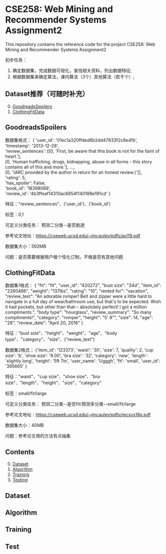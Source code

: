 # CSE258: Web Mining and Recommender Systems Assignment2

This repository contains the reference code for the project CSE258: Web Mining and Recommender Systems Assignment2

初步任务：
1. 确定数据集，完成数据可视化，查找相关资料，列出数据特征;
2. 根据数据集来确定算法，课内算法（3个）其他算法（若干个）;

## Dataset推荐（可随时补充）

0. [GoodreadsSpoilers](#GoodreadsSpoilers)
0. [ClothingFitData](#ClothingFitData)

## GoodreadsSpoilers

数据集格式：
\{
  'user_id': '01ec1a320ffded6b2dd47833f2c8e4fb',                                                               
  'timestamp': '2013-12-28',                                                                                   
  'review_sentences': [[0, 'First, be aware that this book is not for the faint of heart.'],                   
   [0, 'Human trafficking, drugs, kidnapping, abuse in all forms - this story contains all of this and more.'],
   ...,                                                                                                        
   [0, '(ARC provided by the author in return for an honest review.)']],                                       
  'rating': 5,                                                                                                 
  'has_spoiler': False,                                                                                        
  'book_id': '18398089',                                                                                       
  'review_id': '4b3ffeaf14310ac6854f140188e191cd'
\}

特征："review_sentences"、('user_id')、('book_id')

标签：0,1

可定义分类任务： 预测二分类--是否剧透

参考论文地址：https://cseweb.ucsd.edu/~jmcauley/pdfs/acl19.pdf

数据集大小：592MB

问题：是否需要根据用户做个性化订制，不做是否有其他问题

## ClothingFitData

数据集1格式：
\{
  "fit": "fit",
  "user_id": "420272",
  "bust size": "34d",
  "item_id": "2260466",
  "weight": "137lbs",
  "rating": "10",
  "rented for": "vacation",
  "review_text": "An adorable romper! Belt and zipper were a little hard to navigate in a full day of wear/bathroom use, but that's to be expected. Wish it had pockets, but other than that-- absolutely perfect! I got a million compliments.",
  "body type": "hourglass",
  "review_summary": "So many compliments!",
  "category": "romper",
  "height": "5' 8\"",
  "size": 14,
  "age": "28",
  "review_date": "April 20, 2016"
\}

特征："bust size"、"height"、"weight"、"age"、"body type"、"category"、"size"、("review_text")

数据集2格式：
\{'item_id': '123373',
 'waist': '30',
 'size': 7,
 'quality': 2,
 'cup size': 'b',
 'shoe size': '9.00',
 'bra size': '32',
 'category': 'new',
 'length': 'slightly long',
 'height': '5ft 7in',
 'user_name': 'Ugggh',
 'fit': 'small',
 'user_id': '395665'
 \}

特征："waist"、"cup size"、"shoe size"、"bra size"、"length"、"height"、"size"、"category"

标签：small/fit/large

可定义分类任务： 预测二分类--是否fit/预测多分类--small/fit/large

参考论文地址：https://cseweb.ucsd.edu/~jmcauley/pdfs/recsys18e.pdf

数据集大小：40MB

问题：参考论文用的方法有点抽象

## Contents

0. [Dataset](#Dataset)
0. [Algorithm](#Algorithm)
0. [Training](#train)
0. [Testing](#test)

## Dataset


## Algorithm


## Training


## Test


